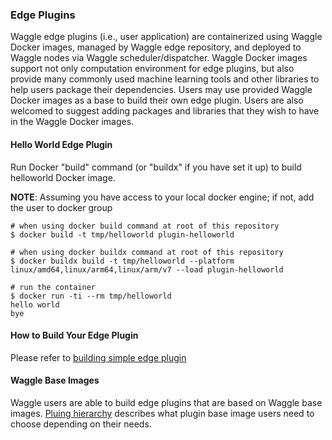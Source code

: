 ### Edge Plugins

Waggle edge plugins (i.e., user application) are containerized using Waggle Docker images, managed by Waggle edge repository, and deployed to Waggle nodes via Waggle scheduler/dispatcher. Waggle Docker images support not only computation environment for edge plugins, but also provide many commonly used machine learning tools and other libraries to help users package their dependencies. Users may use provided Waggle Docker images as a base to build their own edge plugin. Users are also welcomed to suggest adding packages and libraries that they wish to have in the Waggle Docker images.

#### Hello World Edge Plugin

Run Docker "build" command (or "buildx" if you have set it up) to build helloworld Docker image.

__NOTE__: Assuming you have access to your local docker engine; if not, add the user to docker group

```
# when using docker build command at root of this repository
$ docker build -t tmp/helloworld plugin-helloworld

# when using docker buildx command at root of this repository
$ docker buildx build -t tmp/helloworld --platform linux/amd64,linux/arm64,linux/arm/v7 --load plugin-helloworld

# run the container
$ docker run -ti --rm tmp/helloworld
hello world
bye
```

#### How to Build Your Edge Plugin

Please refer to [building simple edge plugin](plugin-simple/README.md)

#### Waggle Base Images

Waggle users are able to build edge plugins that are based on Waggle base images. [Pluing hierarchy](docs/plugin_base_hierarchy.md) describes what plugin base image users need to choose depending on their needs.
